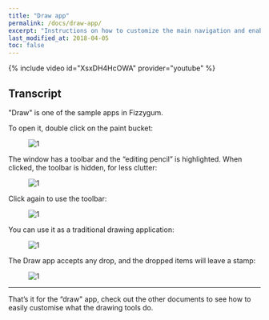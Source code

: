 ```yaml
---
title: "Draw app"
permalink: /docs/draw-app/
excerpt: "Instructions on how to customize the main navigation and enabling breadcrumb links."
last_modified_at: 2018-04-05
toc: false
---
```


{% include video id="XsxDH4HcOWA" provider="youtube" %}

## Transcript

"Draw" is one of the sample apps in Fizzygum.

To open it, double click on the paint bucket:

<figure>
  <img src="{{ '/assets/images/docs-gifs/draw-app/draw-app-1.gif' | relative_url }}" alt="1">
</figure>

The window has a toolbar and the “editing pencil” is highlighted. When clicked, the toolbar is hidden, for less clutter:

<figure>
  <img src="{{ '/assets/images/docs-gifs/draw-app/draw-app-2.gif' | relative_url }}" alt="1">
</figure>

Click again to use the toolbar:

<figure>
  <img src="{{ '/assets/images/docs-gifs/draw-app/draw-app-3.gif' | relative_url }}" alt="1">
</figure>

You can use it as a traditional drawing application:

<figure>
  <img src="{{ '/assets/images/docs-gifs/draw-app/draw-app-4.gif' | relative_url }}" alt="1">
</figure>

The Draw app accepts any drop, and the dropped items will leave a stamp:

<figure>
  <img src="{{ '/assets/images/docs-gifs/draw-app/draw-app-5.gif' | relative_url }}" alt="1">
</figure>

---

That’s it for the “draw" app, check out the other documents to see how to easily customise what the drawing tools do.